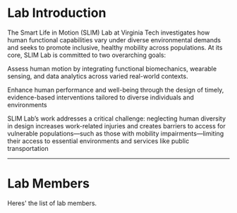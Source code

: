 # Lab Introduction

The Smart Life in Motion (SLIM) Lab at Virginia Tech investigates how human functional capabilities vary under diverse environmental demands and seeks to promote inclusive, healthy mobility across populations. At its core, SLIM Lab is committed to two overarching goals:

Assess human motion by integrating functional biomechanics, wearable sensing, and data analytics across varied real-world contexts.

Enhance human performance and well-being through the design of timely, evidence-based interventions tailored to diverse individuals and environments

SLIM Lab’s work addresses a critical challenge: neglecting human diversity in design increases work-related injuries and creates barriers to access for vulnerable populations—such as those with mobility impairments—limiting their access to essential environments and services like public transportation

---

# Lab Members

Heres' the list of lab members.